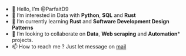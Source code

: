 - 👋 Hello, I’m @ParfaitD9
- 👀 I’m interested in Data with **Python**, **SQL** and **Rust**
- 🌱 I’m currently learning **Rust** and **Software Development Design Patterns**
- 💞️ I’m looking to collaborate on **Data**, **Web scraping** and **Automation*** projects.
- 📫 How to reach me ? Just let message on [mail](mailto:pdetchenou@gmail.com)

<!---
ParfaitD9/ParfaitD9 is a ✨ special ✨ repository because its `README.md` (this file) appears on your GitHub profile.
You can click the Preview link to take a look at your changes.
--->
